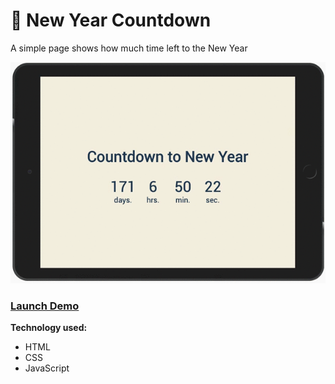 # 🎄 New Year Countdown
A simple page shows how much time left to the New Year

![Demo](./img/new-year-countdown-demo.gif)

### [Launch Demo](https://icherya.github.io/Sandbox/New-Year-Countdown/)
**Technology used:**
* HTML
* CSS
* JavaScript